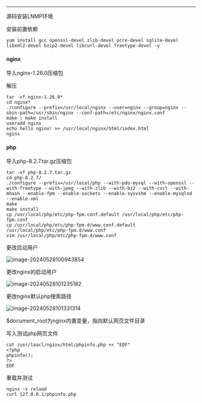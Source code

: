 ------

源码安装LNMP环境

安装前置依赖

```shell
yum install gcc openssl-devel zlib-devel pcre-devel sqlite-devel libxml2-devel bzip2-devel libcurl-devel freetype-devel -y
```

#### nginx

导入nginx-1.26.0压缩包

解压

```shell
tar -xf nginx-1.26.0*
cd nginx*
./configure --prefix=/usr/local/nginx --user=nginx --group=nginx --sbin-path=/usr/sbin/nginx --conf-path=/etc/nginx/nginx.conf
make ; make install
useradd nginx
echo hello nginx! >> /usr/local/nginx/html/index.html
nginx
```

#### php

导入php-8.2.7.tar.gz压缩包

```shell
tar -xf php-8.2.7.tar.gz
cd php-8.2.7/
./configure --prefix=/usr/local/php --with-pdo-mysql --with-openssl --with-freetype --with-jpeg --with-zlib --with-bz2 --with-curl --with-mhash --enable-fpm --enable-sockets --enable-sysvshm --enable-mysqlnd --enable-xml
make
make install
cp /usr/local/php/etc/php-fpm.conf.default /usr/local/php/etc/php-fpm.conf
cp /usr/local/php/etc/php-fpm.d/www.conf.default /usr/local/php/etc/php-fpm.d/www.conf
vim /usr/local/php/etc/php-fpm.d/www.conf
```

更改启动用户

![image-20240528100943854](https://gitee.com/zhaojiedong/img/raw/master/202405281010236.png)

更改nginx的启动用户

![image-20240528101235182](https://gitee.com/zhaojiedong/img/raw/master/202405281012211.png)

更改nginx默认php搜索路径

![image-20240528101331314](https://gitee.com/zhaojiedong/img/raw/master/202405281013337.png)

$document_root为nginx内置变量，指向默认网页文件目录

写入测试php网页文件

```shell
cat /usr/loacl/nginx/html/phpinfo.php << "EOF"
<?php
phpinfo();
?>
EOF
```

重载并测试

```shell
nginx -s reload
curl 127.0.0.1/phpinfo.php
```

